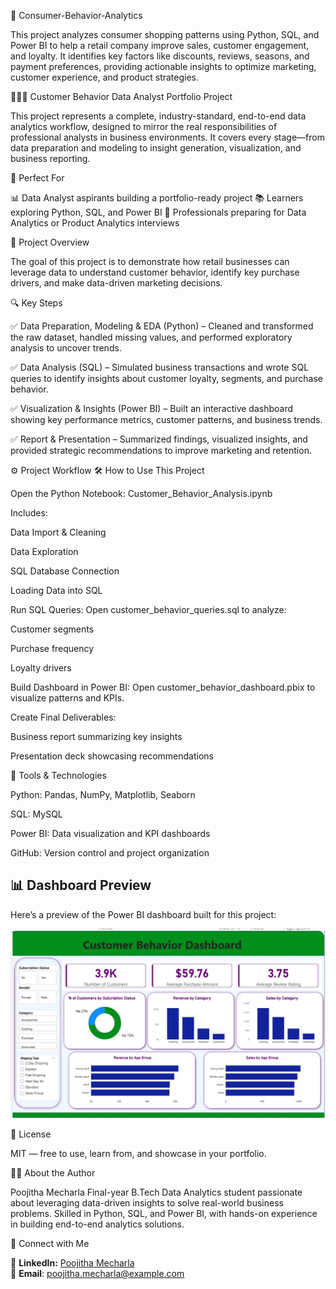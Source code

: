 🛒 Consumer-Behavior-Analytics

This project analyzes consumer shopping patterns using Python, SQL, and Power BI to help a retail company improve sales, customer engagement, and loyalty. It identifies key factors like discounts, reviews, seasons, and payment preferences, providing actionable insights to optimize marketing, customer experience, and product strategies.

👩🏻‍💻 Customer Behavior Data Analyst Portfolio Project

This project represents a complete, industry-standard, end-to-end data analytics workflow, designed to mirror the real responsibilities of professional analysts in business environments. It covers every stage—from data preparation and modeling to insight generation, visualization, and business reporting.

🎯 Perfect For

📊 Data Analyst aspirants building a portfolio-ready project
📚 Learners exploring Python, SQL, and Power BI
💼 Professionals preparing for Data Analytics or Product Analytics interviews

📌 Project Overview

The goal of this project is to demonstrate how retail businesses can leverage data to understand customer behavior, identify key purchase drivers, and make data-driven marketing decisions.

🔍 Key Steps

✅ Data Preparation, Modeling & EDA (Python) – Cleaned and transformed the raw dataset, handled missing values, and performed exploratory analysis to uncover trends.

✅ Data Analysis (SQL) – Simulated business transactions and wrote SQL queries to identify insights about customer loyalty, segments, and purchase behavior.

✅ Visualization & Insights (Power BI) – Built an interactive dashboard showing key performance metrics, customer patterns, and business trends.

✅ Report & Presentation – Summarized findings, visualized insights, and provided strategic recommendations to improve marketing and retention.

⚙️ Project Workflow
🛠️ How to Use This Project

Open the Python Notebook:
Customer_Behavior_Analysis.ipynb

Includes:

Data Import & Cleaning

Data Exploration

SQL Database Connection

Loading Data into SQL

Run SQL Queries:
Open customer_behavior_queries.sql to analyze:

Customer segments

Purchase frequency

Loyalty drivers

Build Dashboard in Power BI:
Open customer_behavior_dashboard.pbix to visualize patterns and KPIs.

Create Final Deliverables:

Business report summarizing key insights

Presentation deck showcasing recommendations

🧠 Tools & Technologies

Python: Pandas, NumPy, Matplotlib, Seaborn

SQL: MySQL 

Power BI: Data visualization and KPI dashboards

GitHub: Version control and project organization
## 📊 Dashboard Preview  

Here’s a preview of the Power BI dashboard built for this project:

<p align="center">
  <img src="https://github.com/mecharla/Consumer-Behavior-Analytics/blob/main/dashboard.jpg?raw=true" alt="Dashboard Preview" width="700"/>
</p>

📜 License

MIT — free to use, learn from, and showcase in your portfolio.

👩🏻 About the Author

Poojitha Mecharla
Final-year B.Tech Data Analytics student passionate about leveraging data-driven insights to solve real-world business problems. Skilled in Python, SQL, and Power BI, with hands-on experience in building end-to-end analytics solutions.

🚀 Connect with Me

💼 **LinkedIn:** [Poojitha Mecharla](https://www.linkedin.com/in/poojithamecharla/)  
📧 **Email**: poojitha.mecharla@example.com

